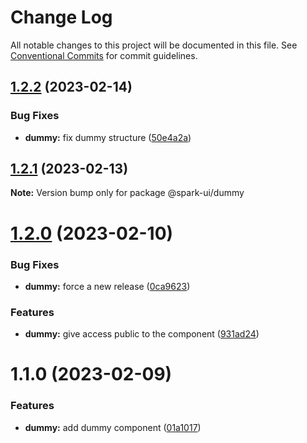 # Change Log

All notable changes to this project will be documented in this file.
See [Conventional Commits](https://conventionalcommits.org) for commit guidelines.

## [1.2.2](https://github.com/adevinta/spark/compare/@spark-ui/dummy@1.2.1...@spark-ui/dummy@1.2.2) (2023-02-14)

### Bug Fixes

- **dummy:** fix dummy structure ([50e4a2a](https://github.com/adevinta/spark/commit/50e4a2ac95843839f167557dc36e5a2a2c011349))

## [1.2.1](https://github.com/adevinta/spark/compare/@spark-ui/dummy@1.2.0...@spark-ui/dummy@1.2.1) (2023-02-13)

**Note:** Version bump only for package @spark-ui/dummy

# [1.2.0](https://github.com/adevinta/spark/compare/@spark-ui/dummy@1.1.0...@spark-ui/dummy@1.2.0) (2023-02-10)

### Bug Fixes

- **dummy:** force a new release ([0ca9623](https://github.com/adevinta/spark/commit/0ca9623dc86f02eab184ecd668b2bafc68c10ca2))

### Features

- **dummy:** give access public to the component ([931ad24](https://github.com/adevinta/spark/commit/931ad246bd5d7a5ac91bea03b405d84a0ae95071))

# 1.1.0 (2023-02-09)

### Features

- **dummy:** add dummy component ([01a1017](https://github.com/adevinta/spark/commit/01a101796370f2a4006ededd68f5d7b1c93943b4))
